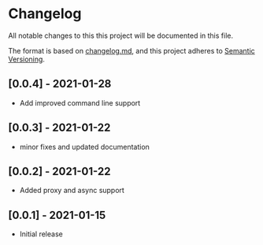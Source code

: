 # Changelog

All notable changes to this this project will be documented in this file.

The format is based on [changelog.md](https://changelog.md/),
and this project adheres to [Semantic Versioning](https://semver.org/spec/v2.0.0.html).

## [0.0.4] - 2021-01-28
- Add improved command line support

## [0.0.3] - 2021-01-22
- minor fixes and updated documentation

## [0.0.2] - 2021-01-22
- Added proxy and async support

## [0.0.1] - 2021-01-15
- Initial release
